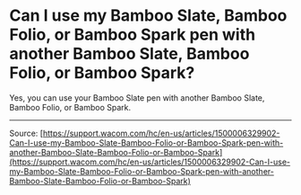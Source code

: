 # Can I use my Bamboo Slate, Bamboo Folio, or Bamboo Spark pen with another Bamboo Slate, Bamboo Folio, or Bamboo Spark?

Yes, you can use your Bamboo Slate pen with another Bamboo Slate, Bamboo Folio, or Bamboo Spark.

---
Source: [https://support.wacom.com/hc/en-us/articles/1500006329902-Can-I-use-my-Bamboo-Slate-Bamboo-Folio-or-Bamboo-Spark-pen-with-another-Bamboo-Slate-Bamboo-Folio-or-Bamboo-Spark](https://support.wacom.com/hc/en-us/articles/1500006329902-Can-I-use-my-Bamboo-Slate-Bamboo-Folio-or-Bamboo-Spark-pen-with-another-Bamboo-Slate-Bamboo-Folio-or-Bamboo-Spark)
